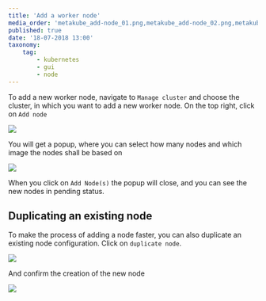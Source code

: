 ```yaml
---
title: 'Add a worker node'
media_order: 'metakube_add-node_01.png,metakube_add-node_02.png,metakube_add-node_03.png,metakube_add-node_04.png'
published: true
date: '18-07-2018 13:00'
taxonomy:
    tag:
        - kubernetes
        - gui
        - node
---
```


To add a new worker node, navigate to `Manage cluster` and choose the cluster, in which you want to add a new worker node. On the top right, click on `Add node`

![](metakube_add-node_01.png)

You will get a popup, where you can select how many nodes and which image the nodes shall be based on

![](metakube_add-node_02.png)

When you click on `Add Node(s)` the popup will close, and you can see the new nodes in pending status.

## Duplicating an existing node

To make the process of adding a node faster, you can also duplicate an existing node configuration.
Click on `duplicate node`.

![](metakube_add-node_03.png)

And confirm the creation of the new node

![](metakube_add-node_04.png)
